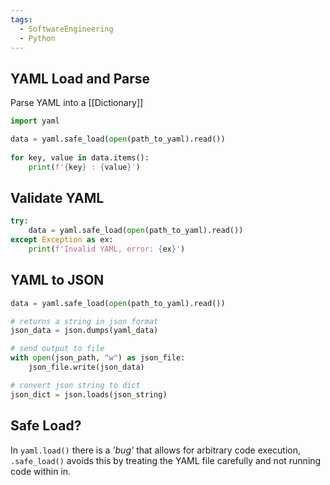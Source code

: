 ```yaml
---
tags:
  - SoftwareEngineering
  - Python
---
```

## YAML Load and Parse

Parse YAML into a [[Dictionary]]

```python
import yaml

data = yaml.safe_load(open(path_to_yaml).read())  
  
for key, value in data.items():  
	print(f'{key} : {value}')
```

## Validate YAML

```python
try:  
    data = yaml.safe_load(open(path_to_yaml).read()) 
except Exception as ex:  
    print(f'Invalid YAML, error: {ex}')
```

## YAML to JSON

```python
data = yaml.safe_load(open(path_to_yaml).read()) 

# returns a string in json format
json_data = json.dumps(yaml_data)  

# send output to file
with open(json_path, "w") as json_file:  
	json_file.write(json_data)

# convert json string to dict
json_dict = json.loads(json_string)
```

## Safe Load?

In `yaml.load()` there is a *'bug'* that allows for arbitrary code execution, `.safe_load()` avoids this by treating the YAML file carefully and not running code within in.